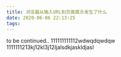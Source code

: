```yaml
---
title: 浏览器从输入URL到页面展示发生了什么
date: 2020-06-06 22:13:25
tags:
---
```

to be continued..
111111111112wdwqdqwdqw
1111111213kj12kl3j12ljalsdkjaskldjasl